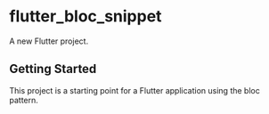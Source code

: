 # flutter_bloc_snippet

A new Flutter project.

## Getting Started

This project is a starting point for a Flutter application using the bloc pattern.

